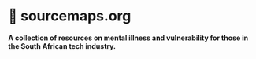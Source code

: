 # 🧠 sourcemaps.org

**A collection of resources on mental illness and vulnerability for those in the South African tech industry.**
